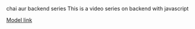 chai aur backend series
This is a video series on backend with javascript

[Model link](https://app.eraser.io/workspace/LWIN255lprq01R9mzpug)
